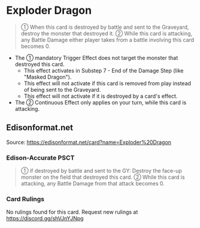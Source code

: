 # Exploder Dragon

> ① When this card is destroyed by battle and sent to the Graveyard, destroy the monster that destroyed it. ② While this card is attacking, any Battle Damage either player takes from a battle involving this card becomes 0.

*   The ① mandatory Trigger Effect does not target the monster that destroyed this card.
    *   This effect activates in Substep 7 - End of the Damage Step (like "Masked Dragon").
    *   This effect will not activate if this card is removed from play instead of being sent to the Graveyard.
    *   This effect will not activate if it is destroyed by a card's effect.
*   The ② Continuous Effect only applies on your turn, while this card is attacking.

## Edisonformat.net

Source: https://edisonformat.net/card?name=Exploder%20Dragon

### Edison-Accurate PSCT

> ① if destroyed by battle and sent to the GY: Destroy the face-up monster on the field that destroyed this card.
> ② While this card is attacking, any Battle Damage from that attack becomes 0.

### Card Rulings

No rulings found for this card. Request new rulings at https://discord.gg/shVJnYJNpg
            